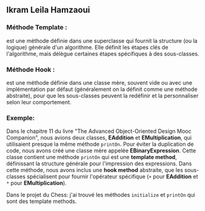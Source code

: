 ## Ikram Leila Hamzaoui
### Méthode Template : 
est une méthode définie dans une superclasse qui fournit la structure (ou la logique) générale d'un algorithme. Elle définit les étapes clés de l'algorithme, mais délègue certaines étapes spécifiques à des sous-classes.

### Méthode Hook : 
est une méthode définie dans une classe mère, souvent vide ou avec une implémentation par défaut (généralement on la définit comme une méthode abstraite), pour que les sous-classes peuvent la redéfinir et la personnaliser selon leur comportement. 

### Exemple:
Dans le chapitre 11 du livre "The Advanced Object-Oriented Design Mooc Companion", nous avions deux classes, **EAddition** et **EMultiplication**, qui utilisaient presque la même méthode `printOn`. Pour éviter la duplication de code, nous avons créé une classe mère appelée **EBinaryExpression**. Cette classe contient une méthode `printOn` qui est une **template method**, définissant la structure générale pour l'impression des expressions. Dans cette méthode, nous avons inclus une **hook method** abstraite, que les sous-classes spécialisent pour fournir l'opérateur spécifique (`+` pour **EAddition** et `*` pour **EMultiplication**). 

Dans le projet du Chess: j'ai trouvé les méthodes `initialize` et `printOn` qui sont des template methods.


